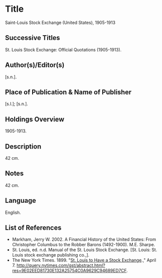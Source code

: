# Title

Saint-Louis Stock Exchange (United States), 1905-1913

## Successive Titles

St. Louis Stock Exchange: Official Quotations (1905-1913). 

## Author(s)/Editor(s)

[s.n.].

## Place of Publication & Name of Publisher

[s.l.]; [s.n.]. 

## Holdings Overview

1905-1913.

## Description

42 cm.

## Notes

42 cm.

## Language

English.

## List of References

* Markham, Jerry W. 2002. A Financial History of the United States: From Christopher Columbus to the Robber Barons (1492-1900). M.E. Sharpe.
* St. Louis, ed. n.d. Manual of the St. Louis Stock Exchange. [St. Louis: St. Louis stock exchange publishing co.,].
* The New York Times. 1899. "[St. Louis to Have a Stock Exchange](http://query.nytimes.com/gst/abstract.html?res=9E02EED81730E132A25754C0A9629C94689ED7CF).," April 7. <http://query.nytimes.com/gst/abstract.html?res=9E02EED81730E132A25754C0A9629C94689ED7CF>.
